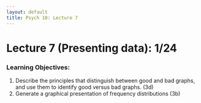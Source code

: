 ```yaml
---
layout: default
title: Psych 10: Lecture 7
---
```

# Lecture 7 (Presenting data): 1/24

### Learning Objectives:
1. Describe the principles that distinguish between good and bad graphs, and use them to identify good versus bad graphs. (3d)
2. Generate a graphical presentation of frequency distributions (3b)
